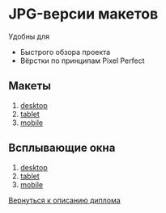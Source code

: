 # JPG-версии макетов

Удобны для
- Быстрого обзора проекта
- Вёрстки по принципам Pixel Perfect

## Макеты

1. [desktop](./NOEMI_mq_desktop.jpg)
2. [tablet](./NOEMI_mq_tablet_popup.jpg)
3. [mobile](./NOEMI_mq_mobile_popup.jpg)

## Всплывающие окна

1. [desktop](./NOEMI_mq_desktop_popup.jpg)
2. [tablet](./NOEMI_mq_tablet_popup.jpg)
3. [mobile](./NOEMI_mq_mobile.jpg)

[Вернуться к описанию диплома](../README.md)